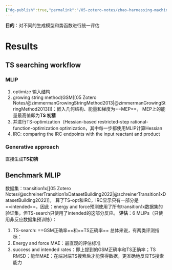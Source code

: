 ```yaml
---
{"dg-publish":true,"permalink":"/05-zotero-notes/zhao-harnessing-machine-learning2025/","title":"Harnessing machine learning to enhance transition state search with interatomic potentials and generative models","noteIcon":"","created":"2025-06-13T20:51","updated":"2025-07-01T21:58"}
---
```


**目的**：对不同的生成模型和势函数进行统一评估
# Results
## TS searching workflow
### **MLIP**
1. optimize 输入结构
2. growing string method(GSM[[05 Zotero Notes/@zimmermanGrowingStringMethod2013\|@zimmermanGrowingStringMethod2013]])：嵌入几何结构、能量和梯度为==MEP==， MEP上的能量最高值即为**TS 初猜**
3. 并进行TS-optimization（Hessian-based restricted-step rational-function-optimization optimization，其中每一步都使用MLIP计算Hessian
4. IRC: comparing the IRC endpoints with the input reactant and product
### **Generative approach**
直接生成**TS初猜** 
## Benchmark MLIP
数据集：transition1x[[05 Zotero Notes/@schreinerTransition1xDatasetBuilding2022\|@schreinerTransition1xDatasetBuilding2022]]。
算了TS-opt和IRC，IRC显示只有一部分是==intended==，因此：energy and force预测使用了所有transition1x数据集的验证集，但TS-search只使用了intended的这部分反应。
**评估**：6 MLIPs（只使用非反应数据集预训练）：
1. TS-search: ==GSM正确率==和==TS正确率==
总体来说，有两类评测指标：
1. Energy and force MAE：最直观的评估标准
2. success and intended rates：即上提到的GSM正确率和TS正确率；TS RMSD；能垒MAE：在端对端TS搜索后才能获得数据，更准确地反应TS搜索能力